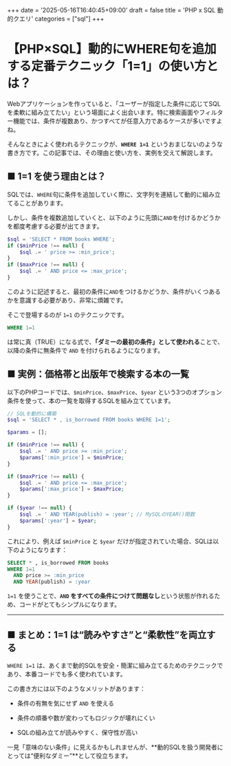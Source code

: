 +++
date = '2025-05-16T16:40:45+09:00'
draft = false
title = 'PHP x SQL 動的クエリ'
categories = ["sql"]
+++


# 【PHP×SQL】動的にWHERE句を追加する定番テクニック「1=1」の使い方とは？

Webアプリケーションを作っていると、「ユーザーが指定した条件に応じてSQLを柔軟に組み立てたい」という場面によく出会います。特に検索画面やフィルター機能では、条件が複数あり、かつすべてが任意入力であるケースが多いですよね。

そんなときによく使われるテクニックが、**`WHERE 1=1`** というおまじないのような書き方です。この記事では、その理由と使い方を、実例を交えて解説します。


## ■ 1=1 を使う理由とは？

SQLでは、`WHERE`句に条件を追加していく際に、文字列を連結して動的に組み立てることがあります。

しかし、条件を複数追加していくと、以下のように先頭に`AND`を付けるかどうかを都度考慮する必要が出てきます。

```php
$sql = 'SELECT * FROM books WHERE';
if ($minPrice !== null) {
    $sql .= ' price >= :min_price';
}
if ($maxPrice !== null) {
    $sql .= ' AND price <= :max_price';
}


```

このように記述すると、最初の条件に`AND`をつけるかどうか、条件がいくつあるかを意識する必要があり、非常に煩雑です。

そこで登場するのが `1=1` のテクニックです。

```sql
WHERE 1=1

```

は常に真（TRUE）になる式で、**「ダミーの最初の条件」として使われる**ことで、以降の条件に無条件で `AND` を付けられるようになります。


## ■ 実例：価格帯と出版年で検索する本の一覧

以下のPHPコードでは、`$minPrice`、`$maxPrice`、`$year` という3つのオプション条件を使って、本の一覧を取得するSQLを組み立てています。

```php
// SQLを動的に構築
$sql = 'SELECT * , is_borrowed FROM books WHERE 1=1';

$params = [];

if ($minPrice !== null) {
    $sql .= ' AND price >= :min_price';
    $params[':min_price'] = $minPrice;
}

if ($maxPrice !== null) {
    $sql .= ' AND price <= :max_price';
    $params[':max_price'] = $maxPrice;
}

if ($year !== null) {
    $sql .= ' AND YEAR(publish) = :year'; // MySQLのYEAR()関数
    $params[':year'] = $year;
}

```


これにより、例えば `$minPrice` と `$year` だけが指定されていた場合、SQLは以下のようになります：

```sql
SELECT * , is_borrowed FROM books
WHERE 1=1
  AND price >= :min_price
  AND YEAR(publish) = :year
```


`1=1` を使うことで、**`AND` をすべての条件につけて問題なし**という状態が作れるため、コードがとてもシンプルになります。

---

## ■ まとめ：1=1 は“読みやすさ”と“柔軟性”を両立する

`WHERE 1=1` は、あくまで動的SQLを安全・簡潔に組み立てるためのテクニックであり、本番コードでも多く使われています。

この書き方には以下のようなメリットがあります：

- 条件の有無を気にせず `AND` を使える

- 条件の順番や数が変わってもロジックが壊れにくい

- SQLの組み立てが読みやすく、保守性が高い


一見「意味のない条件」に見えるかもしれませんが、**動的SQLを扱う開発者にとっては“便利なダミー”**として役立ちます。
